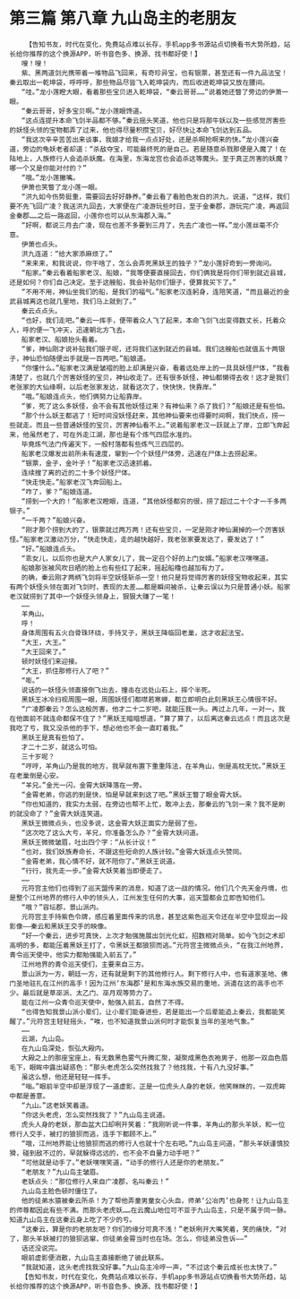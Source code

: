 # 第三篇 第八章 九山岛主的老朋友
        【告知书友，时代在变化，免费站点难以长存，手机app多书源站点切换看书大势所趋，站长给你推荐的这个换源APP，听书音色多、换源、找书都好使！】
       嗖！嗖！
       紫、黑两道剑光携带着一堆物品飞回来，有奇珍异宝，也有银票，甚至还有一件九品法宝！秦云取出一乾坤袋，呼呼呼，那些物品尽皆飞入乾坤袋内，而后收进乾坤袋又放在腰间。
       “哇。”龙小莲瞪大眼，看着那些宝贝进入乾坤袋，“秦云哥哥……”说着她还瞥了旁边的伊萧一眼。
       “秦云哥哥，好多宝贝啊。”龙小莲眼馋道。
       “这点连提升本命飞剑半品都不够。”秦云摇头笑道，他也只是将那牛妖以及一些感觉厉害些的妖怪头领的宝物都弄了过来，他也得尽量积攒宝贝，好尽快让本命飞剑达到五品。
       “我这次辛辛苦苦出来谈事，我娘才给我一点点好处，还是杀啊抢啊来的快。”龙小莲兴奋道，旁边的龟妖老者却道：“杀敌夺宝，可能最终死的是自己。若是随意杀戮那便是入魔了！在陆地上，人族修行人会追杀妖魔。在海里，东海龙宫也会追杀这等魔头。至于真正厉害的妖魔？哪一个又是你能对付的？”
       “哦。”龙小莲撇嘴。
       伊萧也笑瞥了龙小莲一眼。
       “洪九如今伤势挺重，需要回去好好静养。”秦云看了看脸色发白的洪九，说道，“这样，我们要不先飞回广凌？我送洪九回去，大家便在广凌游玩些时日，至于金秦郡，游玩完广凌，再返回金秦郡……之后一路返回，小莲你也可以从东海郡入海。”
       “好啊，都说三月去广凌，现在也差不多要到三月了，先去广凌也一样。”龙小莲丝毫不介意。
       伊萧也点头。
       洪九连道：“给大家添麻烦了。”
       “来来来，和我说说，你干啥了，怎么会弄死黑妖王的独子？”龙小莲好奇到一旁询问。
       “船家。”秦云看着船家老汉、船娘，“我等便要直接回去，你们俩我是将你们带到就近县城，还是如何？你们自己决定。至于这艘船，我会补贴你们银子，便算我买下了。”
       “不用不用，神仙坐我们的船，是我们的福气。”船家老汉连躬身，连陪笑道，“而且最近的金武县城离这也就几里地，我们马上就到了。”
       秦云点点头。
       “也好，我们走吧。”秦云一挥手，便带着众人飞了起来，本命飞剑飞出变得数丈长，托着众人，呼的便一飞冲天，迅速朝北方飞去。
       船家老汉、船娘抬头看着。
       “爹，神仙刚才说补贴我们银子呢，还将我们送到就近的县城。我们这艘船也就值五十两银子，神仙恐怕随便出手就是一百两吧。”船娘道。
       “你懂什么。”船家老汉满是皱褶的脸上却满是兴奋，看着远处岸上的一具具妖怪尸体，“我看清楚了，也就几个厉害妖怪的宝贝，神仙收走了。还有很多妖怪，神仙都懒得去收！这才是我们老张家的大仙缘啊，以后老张家发达，就看这次了，快快快，快靠岸。”
       “哦。”船娘连点头，他们俩努力让船靠岸。
       “爹，死了这么多妖怪，会不会有其他妖怪过来？有神仙来？杀了我们？”船娘还是有些怕。
       “那个什么妖王都逃了！短时间没妖怪赶来，其他神仙要来也得要时间啊，我们快点，捞一些就走。而且一些普通妖怪的宝贝，厉害神仙看不上。”说着船家老汉一跃就上了岸，立即飞奔起来，他虽然老了，可在外走江湖，那也是有个炼气四层水准的。
       毕竟炼气法门传遍天下，一般村落都有些炼气三四层的。
       船家老汉爆发出前所未有速度，窜到一个个妖怪尸体旁，迅速在尸体上去捞起来。
       “银票，金子，金叶子！”船家老汉迅速抓着。
       连续搜了离的近的二十多个妖怪尸体。
       “快走快走。”船家老汉飞奔回船上。
       “咋了，爹？”船娘连道。
       “捞到一个大的！”船家老汉瞪眼，连道，“其他妖怪都穷的很，捞了超过二十个才一千多两银子。”
       “一千两？”船娘兴奋。
       “刚才那个捞到大的了，银票就过两万两！还有些宝贝，一定是刚才神仙漏掉的一个厉害妖怪。”船家老汉激动万分，“快走快走，走的越快越好，我老张家要发达了，要发达了！”
       “好。”船娘连点头。
       “乖女儿，以后你也是大户人家女儿了，我一定召个好的上门女婿。”船家老汉嘿嘿道。
       船娘那张被风吹日晒的脸上也有些红了起来，摇起船橹也越加有力了。
       的确，秦云刚才两柄飞剑将半空妖怪斩杀一空！他只是将觉得厉害的妖怪宝物收起来，其实有两个妖怪头领在面对飞剑时，表现的太差……都是瞬间被杀，让秦云误以为只是普通小妖。船家老汉就捞到了其中一个妖怪头领身上，狠狠大赚了一笔！
       ……
       羊角山。
       呼！
       身体周围有五火白骨珠环绕，手持叉子，黑妖王降临回老巢，这才收起法宝。
       “大王，大王。”
       “大王回来了。”
       顿时妖怪们来迎接。
       “大王，抓住那修行人了吧？”
       “嘭。”
       说话的一妖怪头领直接倒飞出去，撞击在远处山石上，摔个半死。
       黑妖王冰冷扫视周围一眼，周围妖怪们都噤若寒蝉，都立即明白此刻黑妖王心情很不好。
       “广凌郡秦云？怎么这般厉害，他才二十二岁吧，就能压我一头。再过上几年，一对一，我在他面前不就连命都保不住了？”黑妖王暗暗想道，“算了算了，以后离这秦云远点！而且这次是我吃了亏，我又没杀他的手下，想必他也不会一直盯着我。”
       黑妖王是真有些怕了。
       才二十二岁，就这么可怕。
       三十岁呢？
       “哼哼，羊角山乃是我的地方，我早就布置下重重阵法，在羊角山，倒是高枕无忧。”黑妖王在老巢倒是心安。
       “羊兄。”金光一闪，金霄大妖降落在一旁。
       “金霄老弟，你逃的到是快，怕是早就来到这了吧。”黑妖王瞥了眼金霄大妖。
       “你也知道的，我实力太弱，在旁边也帮不上忙，敢冲上去，那秦云的飞剑一来？我不是刷的就没命了？”金霄大妖连笑道。
       黑妖王微微点头，也没多说，这金霄大妖正面实力是弱了些。
       “这次吃了这么大亏，羊兄，你准备怎么办？”金霄大妖问道。
       黑妖王微微皱眉，吐出四个字：“从长计议！”
       “也对，我们妖族寿命长，不跟这些短命的人族计较。”金霄大妖连点头赞同。
       “金霄老弟，我心情不好，就不陪你了。”黑妖王说道。
       “行行，我先走一步。”金霄大妖笑着当即便走了。
       ……
       元符宫主他们也得到了巡天盟传来的消息，知道了这一战的情况。他们几个先天金丹境，也是整个江州地界的修行人中的领头人，江州发生任何的大事，巡天盟都会立即告知他们。
       “哦？”容坛郡，景山派内。
       元符宫主手持紫色令牌，感应着里面传来的讯息，甚至这紫色巡天令还在半空中显现出一段影像——秦云和黑妖王交手的映像。
       “好一个秦云，进步可真快，上次才勉强施展出剑光化虹，招数相对简单。如今飞剑之术却高明的多，都能压着黑妖王打了，令黑妖王都狼狈而逃。”元符宫主微微点头，“在我江州地界，青令巡天使中，他实力都勉强能入前五了。”
       江州地界的青令巡天使们，主要来自三方。
       景山派为一方，朝廷一方，还有就是剩下的其他修行人。剩下修行人中，也有道家圣地、佛门圣地驻扎在江州的高手！因为江州‘东海郡’是和东海水族交易的重地，派遣在这的高手也不少。最后就是草巫派、太乙门、巫月观等势力了。
       能在江州一众青令巡天使中，勉强入前五，自然了不得。
       “也得告知我景山派小辈们，让小辈们能奋进些，若是能出一个后辈能追上秦云，我都能笑醒了。”元符宫主轻轻摇头，“唉，也不知道我景山派何时才能恢复当年的圣地气象。”
       ……
       云湖，九山岛。
       在九山岛深处，恢弘大殿内。
       大殿之上的那座宝座上，有无数黑色雾气升腾汇聚，凝聚成黑色衣袍男子，他那一双血色眉毛下，眼眸中露出疑惑色：“那头老虎怎么突然找我了？他找我，十有八九没好事。”
       虽这么想，他还是轻轻一挥手。
       “嗡。”眼前半空中却是浮现了一道虚影，正是一位虎头人身的老妖，他笑眯眯的，一双虎眸中都是善意。
       “九山。”这老妖笑着道。
       “你这头老虎，怎么突然找我了？”九山岛主说道。
       虎头人身的老妖，那血盆大口却咧开笑着：“我刚听说一件事，羊角山的那头羊妖，和一位修行人交手，被打的狼狈而逃，连手下都顾不上。”
       “哦，江州地界能让他狼狈而逃的修行人也就十个左右吧。”九山岛主问道，“那头羊妖谨慎狡猾，碰到敌不过的，早就躲得远远的，也不会不自量力动手吧？”
       “可他就是动手了。”老妖嘿嘿笑道，“动手的修行人还是你的老朋友。”
       “老朋友？”九山岛主皱眉。
       老妖点头：“那位修行人来自广凌郡，名叫秦云！”
       九山岛主脸色顿时僵住了。
       他的徒弟水猿被秦云所杀！为了帮他弄童男童女心头血，师弟‘公冶丙’也身死！让九山岛主的师尊都因此有些不满。而那头老虎妖……在云魔山地位可不亚于九山岛主，只是不属于同一脉。知道九山岛主在这秦云身上吃了不少的亏。
       “这秦云，算是你的老朋友吧？你们的缘分可真不浅！”老妖咧开大嘴笑着，笑的痛快，“对了，那头羊妖被打的狼狈逃窜，你徒弟金霄当时也在场。怎么，你徒弟没告诉——”
       话还没说完。
       眼前虚影便消散，九山岛主直接断绝了彼此联系。
       “我就知道，这头老虎找我没好事。”九山岛主冷哼一声，“不过这个秦云成长也太快了。”
       【告知书友，时代在变化，免费站点难以长存，手机app多书源站点切换看书大势所趋，站长给你推荐的这个换源APP，听书音色多、换源、找书都好使！】